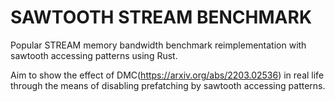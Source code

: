 # SAWTOOTH STREAM BENCHMARK
Popular STREAM memory bandwidth benchmark reimplementation with sawtooth accessing patterns using Rust.

Aim to show the effect of DMC(https://arxiv.org/abs/2203.02536) in real life through the means of disabling prefatching by sawtooth accessing patterns.
